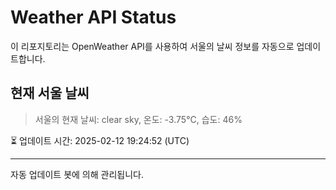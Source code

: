 
# Weather API Status

이 리포지토리는 OpenWeather API를 사용하여 서울의 날씨 정보를 자동으로 업데이트합니다.

## 현재 서울 날씨
> 서울의 현재 날씨: clear sky, 온도: -3.75°C, 습도: 46%

⏳ 업데이트 시간: 2025-02-12 19:24:52 (UTC)

---
자동 업데이트 봇에 의해 관리됩니다.
